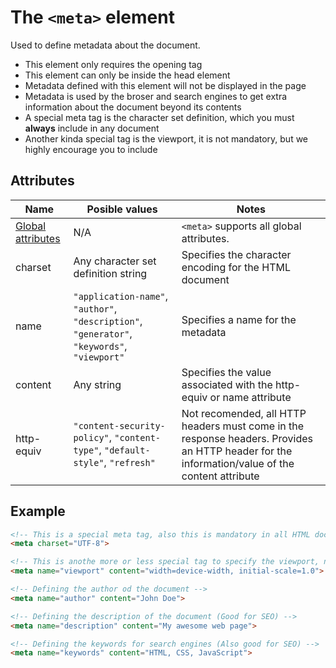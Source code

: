 # The `<meta>` element
Used to define metadata about the document.

- This element only requires the opening tag
- This element can only be inside the head element
- Metadata defined with this element will not be displayed in the page
- Metadata is used by the broser and search engines to get extra information about the document beyond its contents
- A special meta tag is the character set definition, which you must **always** include in any document
- Another kinda special tag is the viewport, it is not mandatory, but we highly encourage you to include

## Attributes
| Name | Posible values | Notes |
|-|-|-|
| [Global attributes](../first-steps/global-attributes.md) | N/A | `<meta>` supports all global attributes. |
| charset | Any character set definition string | Specifies the character encoding for the HTML document |
| name | `"application-name"`, `"author"`, `"description"`, `"generator"`, `"keywords"`, `"viewport"` | Specifies a name for the metadata |
| content | Any string | Specifies the value associated with the http-equiv or name attribute |
| http-equiv | `"content-security-policy"`, `"content-type"`, `"default-style"`, `"refresh"` | Not recomended, all HTTP headers must come in the response headers. Provides an HTTP header for the information/value of the content attribute |

## Example
```html
<!-- This is a special meta tag, also this is mandatory in all HTML document -->
<meta charset="UTF-8">

<!-- This is anothe more or less special tag to specify the viewport, not mandatory, but you should include it -->
<meta name="viewport" content="width=device-width, initial-scale=1.0">

<!-- Defining the author od the document -->
<meta name="author" content="John Doe">

<!-- Defining the description of the document (Good for SEO) -->
<meta name="description" content="My awesome web page">

<!-- Defining the keywords for search engines (Also good for SEO) -->
<meta name="keywords" content="HTML, CSS, JavaScript">
```